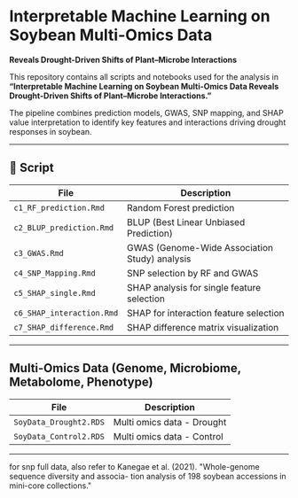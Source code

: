 # Interpretable Machine Learning on Soybean Multi-Omics Data  
**Reveals Drought-Driven Shifts of Plant–Microbe Interactions**

This repository contains all scripts and notebooks used for the analysis in **“Interpretable Machine Learning on Soybean Multi-Omics Data Reveals Drought-Driven Shifts of Plant–Microbe Interactions.”**

The pipeline combines prediction models, GWAS, SNP mapping, and SHAP value interpretation to identify key features and interactions driving drought responses in soybean.

---

## 📂 Script

| File | Description |
|------|--------------|
| `c1_RF_prediction.Rmd` | Random Forest prediction |
| `c2_BLUP_prediction.Rmd` | BLUP (Best Linear Unbiased Prediction) |
| `c3_GWAS.Rmd` | GWAS (Genome-Wide Association Study) analysis |
| `c4_SNP_Mapping.Rmd` | SNP selection by RF and GWAS |
| `c5_SHAP_single.Rmd` | SHAP analysis for single feature selection |
| `c6_SHAP_interaction.Rmd` | SHAP for interaction feature selection |
| `c7_SHAP_difference.Rmd` | SHAP difference matrix visualization |

---

## Multi-Omics Data (Genome, Microbiome, Metabolome, Phenotype)

| File | Description |
|------|--------------|
| `SoyData_Drought2.RDS` | Multi omics data - Drought |
| `SoyData_Control2.RDS` | Multi omics data - Control |

---

for snp full data, also refer to Kanegae et al. (2021). "Whole-genome sequence diversity and associa-
tion analysis of 198 soybean accessions in mini-core collections."


